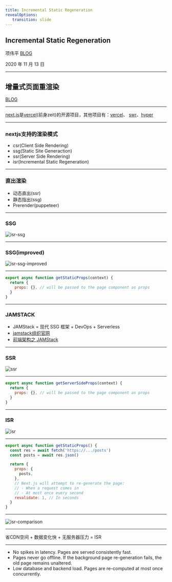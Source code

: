 ```yaml
---
title: Incremental Static Regeneration
revealOptions: 
   transition: slide
---
```


## Incremental Static Regeneration

项伟平 [BLOG](https://brandonxiang.vercel.app/)

2020 年 11 月 13 日

---

## 增量式页面重渲染

[BLOG](https://nextjs.org/blog/next-9-5#stable-incremental-static-regeneration)

---

[next.js](https://nextjs.org/)是[vercel](http://vercel.com/)(前身zeit)的开源项目，其他项目有：[vercel](https://github.com/vercel/vercel)、 [swr](https://github.com/vercel/swr)、[hyper](https://github.com/vercel/hyper)

---

### nextjs支持的渲染模式
- csr(Client Side Rendering)
- ssg(Static Site Generaction)
- ssr(Server Side Rendering)
- isr(Incremental Static Regeneration)

---

### 直出渲染
- 动态直出(ssr)
- 静态指出(ssg)
- Prerender(puppeteer)

---

### SSG

![isr-ssg](https://keynote.brandon.top/public/img/isr-ssg.png)

---

### SSG(improved)

![isr-ssg-improved](https://keynote.brandon.top/public/img/isr-ssg-improved.png)

---

```javascript
export async function getStaticProps(context) {
  return {
    props: {}, // will be passed to the page component as props
  }
}
```

---

### JAMSTACK

- JAMStack = 现代 SSG 框架 + DevOps + Serverless
- [jamstack组织官网](https://jamstack.org/)
- [前端架构之 JAMStack](https://zhuanlan.zhihu.com/p/137809668)

---

### SSR

![ssr](https://keynote.brandon.top/public/img/isr-ssr.png)

---

```javascript
export async function getServerSideProps(context) {
  return {
    props: {}, // will be passed to the page component as props
  }
}
```

---

### ISR

![isr](https://keynote.brandon.top/public/img/isr-isr.png)

---

```javascript
export async function getStaticProps() {
  const res = await fetch('https://.../posts')
  const posts = await res.json()

  return {
    props: {
      posts,
    },
    // Next.js will attempt to re-generate the page:
    // - When a request comes in
    // - At most once every second
    revalidate: 1, // In seconds
  }
}
```

---

![isr-comparison](https://keynote.brandon.top/public/img/isr-comparison.png)

---

省CDN空间 + 数据变化快 + 无服务器压力 = ISR

---

- No spikes in latency. Pages are served consistently fast.
- Pages never go offline. If the background page re-generation fails, the old page remains unaltered.
- Low database and backend load. Pages are re-computed at most once concurrently.